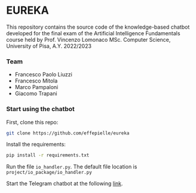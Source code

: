 # EUREKA

This repository contains the source code of the knowledge-based chatbot developed for the final exam of the Artificial Intelligence Fundamentals course held by Prof. Vincenzo Lomonaco MSc. Computer Science, University of Pisa, A.Y. 2022/2023

### Team
- Francesco Paolo Liuzzi
- Francesco Mitola
- Marco Pampaloni
- Giacomo Trapani

### Start using the chatbot
First, clone this repo:
```bash
git clone https://github.com/effepielle/eureka
```
Install the requirements:
```bash
pip install -r requirements.txt
```
Run the file ```io_handler.py```. The default file location is ```project/io_package/io_handler.py```

Start the Telegram chatbot at the following [link](https://t.me/eurekachatbot).





